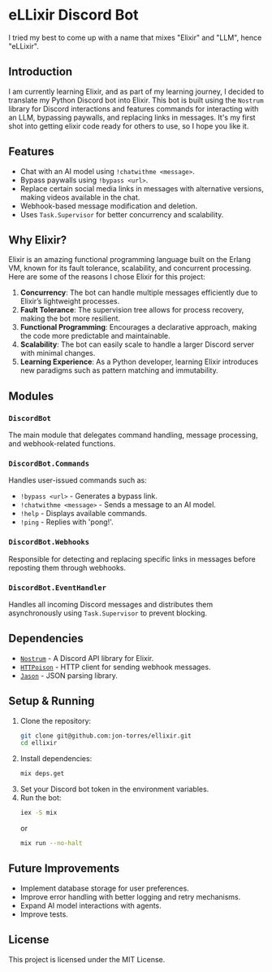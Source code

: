 # eLLixir Discord Bot

I tried my best to come up with a name that mixes "Elixir" and "LLM", hence "eLLixir".

## Introduction
I am currently learning Elixir, and as part of my learning journey, I decided to translate my Python Discord bot into Elixir. This bot is built using the `Nostrum` library for Discord interactions and features commands for interacting with an LLM, bypassing paywalls, and replacing links in messages. It's my first shot into getting elixir code ready for others to use, so I hope you like it. 

## Features
- Chat with an AI model using `!chatwithme <message>`.
- Bypass paywalls using `!bypass <url>`.
- Replace certain social media links in messages with alternative versions, making videos available in the chat.
- Webhook-based message modification and deletion.
- Uses `Task.Supervisor` for better concurrency and scalability.

## Why Elixir?
Elixir is an amazing functional programming language built on the Erlang VM, known for its fault tolerance, scalability, and concurrent processing. Here are some of the reasons I chose Elixir for this project:

1. **Concurrency**: The bot can handle multiple messages efficiently due to Elixir’s lightweight processes.
2. **Fault Tolerance**: The supervision tree allows for process recovery, making the bot more resilient.
3. **Functional Programming**: Encourages a declarative approach, making the code more predictable and maintainable.
4. **Scalability**: The bot can easily scale to handle a larger Discord server with minimal changes.
5. **Learning Experience**: As a Python developer, learning Elixir introduces new paradigms such as pattern matching and immutability.

## Modules
### `DiscordBot`
The main module that delegates command handling, message processing, and webhook-related functions.

### `DiscordBot.Commands`
Handles user-issued commands such as:
- `!bypass <url>` - Generates a bypass link.
- `!chatwithme <message>` - Sends a message to an AI model.
- `!help` - Displays available commands.
- `!ping` - Replies with 'pong!'.

### `DiscordBot.Webhooks`
Responsible for detecting and replacing specific links in messages before reposting them through webhooks.

### `DiscordBot.EventHandler`
Handles all incoming Discord messages and distributes them asynchronously using `Task.Supervisor` to prevent blocking.

## Dependencies
- [`Nostrum`](https://hex.pm/packages/nostrum) - A Discord API library for Elixir.
- [`HTTPoison`](https://hex.pm/packages/httpoison) - HTTP client for sending webhook messages.
- [`Jason`](https://hex.pm/packages/jason) - JSON parsing library.

## Setup & Running
1. Clone the repository:
   ```sh
   git clone git@github.com:jon-torres/ellixir.git
   cd ellixir
   ```
2. Install dependencies:
   ```sh
   mix deps.get
   ```
3. Set your Discord bot token in the environment variables.
4. Run the bot:
   ```sh
   iex -S mix
   ```
   or
   ```sh
   mix run --no-halt
   ```

## Future Improvements
- Implement database storage for user preferences.
- Improve error handling with better logging and retry mechanisms.
- Expand AI model interactions with agents.
- Improve tests.

## License
This project is licensed under the MIT License.
